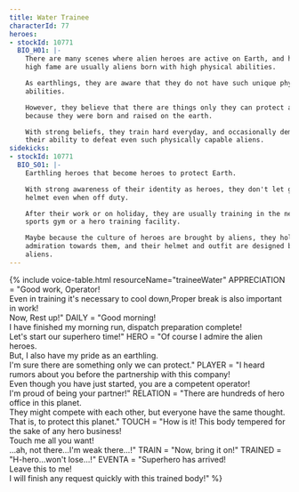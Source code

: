 ```yaml
---
title: Water Trainee
characterId: 77
heroes:
- stockId: 10771
  BIO_H01: |-
    There are many scenes where alien heroes are active on Earth, and heroes with
    high fame are usually aliens born with high physical abilities.

    As earthlings, they are aware that they do not have such unique physical
    abilities.

    However, they believe that there are things only they can protect and confront
    because they were born and raised on the earth.

    With strong beliefs, they train hard everyday, and occasionally demonstrate
    their ability to defeat even such physically capable aliens.
sidekicks:
- stockId: 10771
  BIO_S01: |-
    Earthling heroes that become heroes to protect Earth.

    With strong awareness of their identity as heroes, they don't let go of their
    helmet even when off duty.

    After their work or on holiday, they are usually training in the neighborhood
    sports gym or a hero training facility.

    Maybe because the culture of heroes are brought by aliens, they hold high
    admiration towards them, and their helmet and outfit are designed based on
    aliens.
---
```


{% include voice-table.html resourceName="traineeWater"
APPRECIATION = "Good work, Operator!<br>Even in training it's necessary to cool down,Proper break is also important in work!<br>Now, Rest up!"
DAILY = "Good morning!<br>I have finished my morning run, dispatch preparation complete!<br>Let's start our superhero time!"
HERO = "Of course I admire the alien heroes.<br>But, I also have my pride as an earthling.<br>I'm sure there are something only we can protect."
PLAYER = "I heard rumors about you before the partnership with this company!<br>Even though you have just started, you are a competent operator!<br>I'm proud of being your partner!"
RELATION = "There are hundreds of hero office in this planet.<br>They might compete with each other, but everyone have the same thought.<br>That is, to protect this planet."
TOUCH = "How is it! This body tempered for the sake of any hero business!<br>Touch me all you want!<br>…ah, not there…I'm weak there…!"
TRAIN = "Now, bring it on!"
TRAINED = "H-hero…won't lose…!"
EVENTA = "Superhero has arrived!<br>Leave this to me!<br>I will finish any request quickly with this trained body!"
%}


